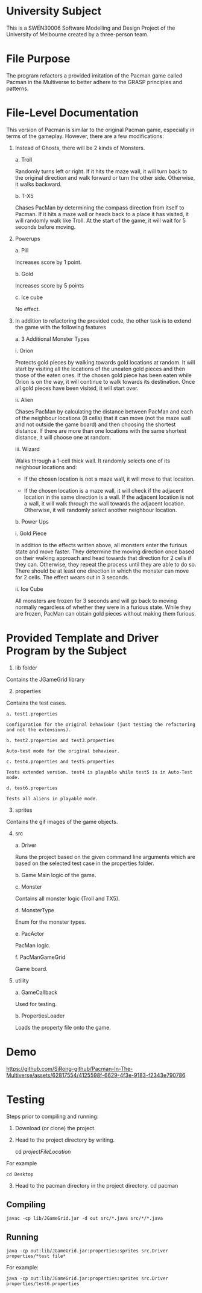 # University Subject
This is a SWEN30006 Software Modelling and Design Project of the University of Melbourne created by a three-person team.

# File Purpose
The program refactors a provided imitation of the Pacman game called Pacman in the Multiverse to better adhere to the GRASP principles and patterns.

# File-Level Documentation
This version of Pacman is similar to the original Pacman game, especially in terms of the gameplay. However, there are a few modifications:

1. Instead of Ghosts, there will be 2 kinds of Monsters.

    a. Troll

    Randomly turns left or right. If it hits the maze wall, it will turn back to the original direction and walk forward or turn the other side. Otherwise, it walks backward.

	b. T-X5
	
    Chases PacMan by determining the compass direction from itself to Pacman. If it hits a maze wall or heads back to a place it has visited, it will randomly walk like Troll. At the start of the game, it will wait for 5 seconds before moving. 

3. Powerups

	a. Pill

    Increases score by 1 point.

	b. Gold

	Increases score by 5 points

	c. Ice cube 

	No effect.

4. In addition to refactoring the provided code, the other task is to extend the game with the following features

	a. 3 Additional Monster Types

	i. Orion 

    Protects gold pieces by walking towards gold locations at random. It will start by visiting all the locations of the uneaten gold pieces and then those of the eaten ones. If the chosen gold piece has been eaten while Orion is on the way, it will continue to walk towards its destination. Once all gold pieces have been visited, it will start over.

	ii. Alien

    Chases PacMan by calculating the distance between PacMan and each of the neighbour locations (8 cells) that it can move (not the maze wall and not outside the game board) and then choosing the shortest distance. If there are more than one locations with the same shortest distance, it will choose one at random.

	iii. Wizard

    Walks through a 1-cell thick wall. It randomly selects one of its neighbour locations and:

    *  If the chosen location is not a maze wall, it will move to that location.

    * If the chosen location is a maze wall, it will check if the adjacent location in the same direction is a wall. If the adjacent location is not a wall, it will walk through the wall towards the adjacent location. Otherwise, it will randomly select another neighbour location.

	b. Power Ups

	i. Gold Piece

    In addition to the effects written above, all monsters enter the furious state and move faster. They determine the moving direction once based on their walking approach and head towards that direction for 2 cells if they can. Otherwise, they repeat the process until they are able to do so. There should be at least one direction in which the monster can move for 2 cells. The effect wears out in 3 seconds.

	ii. Ice Cube

    All monsters are frozen for 3 seconds and will go back to moving normally regardless of whether they were in a furious state. While they are frozen, PacMan can obtain gold pieces without making them furious.

# Provided Template and Driver Program by the Subject

1. lib folder

Contains the JGameGrid library

2. properties 

Contains the test cases. 

    a. test1.properties

    Configuration for the original behaviour (just testing the refactoring and not the extensions).

    b. test2.properties and test3.properties
		
    Auto-test mode for the original behaviour.

    c. test4.properties and test5.properties

    Tests extended version. test4 is playable while test5 is in Auto-Test mode.

    d. test6.properties

    Tests all aliens in playable mode.

3. sprites

Contains the gif images of the game objects.

4. src
   
    a. Driver

    Runs the project based on the given command line arguments which are based on the selected test case in the properties folder.

    b. Game
    Main logic of the game.
     
    c. Monster

    Contains all monster logic (Troll and TX5).

    d. MonsterType
	
    Enum for the monster types.

    e. PacActor

    PacMan logic.

    f. PacManGameGrid

    Game board.

5. utility 

    a. GameCallback

    Used for testing.

    b. PropertiesLoader

    Loads the property file onto the game.

# Demo

https://github.com/SiRong-github/Pacman-In-The-Multiverse/assets/62817554/4125598f-6629-4f3e-9183-f2343e790786

# Testing

Steps prior to compiling and running:
1. Download (or clone) the project.
2. Head to the project directory by writing.

	cd *projectFileLocation*
 
 For example
 	
  	cd Desktop

3. Head to the pacman directory in the project directory.
	cd pacman

## Compiling

	javac -cp lib/JGameGrid.jar -d out src/*.java src/*/*.java

## Running

	java -cp out:lib/JGameGrid.jar:properties:sprites src.Driver properties/*test file*

For example:

	java -cp out:lib/JGameGrid.jar:properties:sprites src.Driver properties/test6.properties

